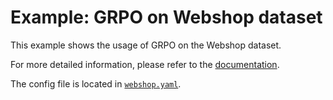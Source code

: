 # Example: GRPO on Webshop dataset

This example shows the usage of GRPO on the Webshop dataset.

For more detailed information, please refer to the [documentation](../../docs/sphinx_doc/source/tutorial/example_multi_turn.md).

The config file is located in [`webshop.yaml`](webshop.yaml).
